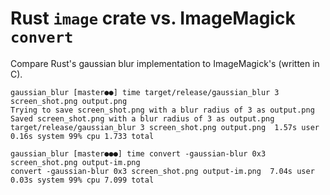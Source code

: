 # Rust `image` crate vs. ImageMagick `convert`

Compare Rust's gaussian blur implementation to ImageMagick's (written in C).

```
gaussian_blur [master●●] time target/release/gaussian_blur 3 screen_shot.png output.png
Trying to save screen_shot.png with a blur radius of 3 as output.png
Saved screen_shot.png with a blur radius of 3 as output.png
target/release/gaussian_blur 3 screen_shot.png output.png  1.57s user 0.16s system 99% cpu 1.733 total

gaussian_blur [master●●●] time convert -gaussian-blur 0x3 screen_shot.png output-im.png
convert -gaussian-blur 0x3 screen_shot.png output-im.png  7.04s user 0.03s system 99% cpu 7.099 total
```
